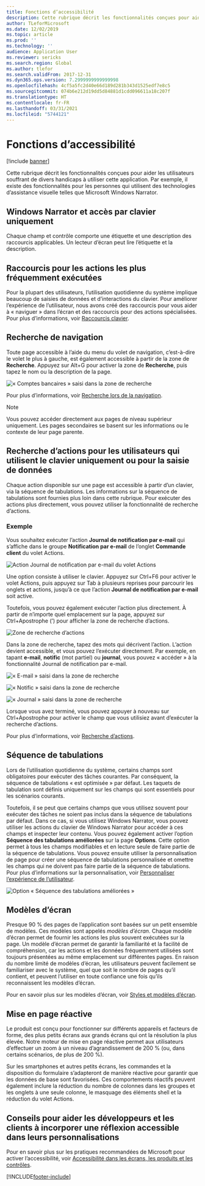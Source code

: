 ```yaml
---
title: Fonctions d’accessibilité
description: Cette rubrique décrit les fonctionnalités conçues pour aider les utilisateurs souffrant de divers handicaps.
author: TLeforMicrosoft
ms.date: 12/02/2019
ms.topic: article
ms.prod: ''
ms.technology: ''
audience: Application User
ms.reviewer: sericks
ms.search.region: Global
ms.author: tlefor
ms.search.validFrom: 2017-12-31
ms.dyn365.ops.version: 7.2999999999999998
ms.openlocfilehash: 4cf5a5fc2d40e66d189d281b343d1525edf7e8c5
ms.sourcegitcommit: 074b6e212d19dd5d84881d1cdd096611a18c207f
ms.translationtype: HT
ms.contentlocale: fr-FR
ms.lasthandoff: 03/31/2021
ms.locfileid: "5744121"
---
```

# <a name="accessibility-features"></a>Fonctions d’accessibilité

[!include [banner](../includes/banner.md)]

Cette rubrique décrit les fonctionnalités conçues pour aider les utilisateurs souffrant de divers handicaps à utiliser cette application. Par exemple, il existe des fonctionnalités pour les personnes qui utilisent des technologies d’assistance visuelle telles que Microsoft Windows Narrator.

## <a name="windows-narrator-and-keyboard-only-access"></a>Windows Narrator et accès par clavier uniquement

Chaque champ et contrôle comporte une étiquette et une description des raccourcis applicables. Un lecteur d’écran peut lire l’étiquette et la description.

## <a name="shortcuts-for-the-most-frequently-performed-actions"></a>Raccourcis pour les actions les plus fréquemment exécutées

Pour la plupart des utilisateurs, l’utilisation quotidienne du système implique beaucoup de saisies de données et d’interactions du clavier. Pour améliorer l’expérience de l’utilisateur, nous avons créé des raccourcis pour vous aider à « naviguer » dans l’écran et des raccourcis pour des actions spécialisées. Pour plus d’informations, voir [Raccourcis clavier](shortcut-keys.md).

## <a name="navigation-search"></a>Recherche de navigation

Toute page accessible à l’aide du menu du volet de navigation, c’est-à-dire le volet le plus à gauche, est également accessible à partir de la zone de **Recherche**. Appuyez sur Alt+G pour activer la zone de **Recherche**, puis tapez le nom ou la description de la page.

![« Comptes bancaires » saisi dans la zone de recherche](media/6d08b0be32808221023e2aa92d69fd70.png "« comptes bancaires » saisi dans la zone de recherche")

Pour plus d’informations, voir [Recherche lors de la navigation](navigation-search.md).

> [!NOTE]
> Vous pouvez accéder directement aux pages de niveau supérieur uniquement. Les pages secondaires se basent sur les informations ou le contexte de leur page parente.

## <a name="action-search-for-keyboard-only-users-or-for-heads-down-data-entry"></a>Recherche d’actions pour les utilisateurs qui utilisent le clavier uniquement ou pour la saisie de données

Chaque action disponible sur une page est accessible à partir d’un clavier, via la séquence de tabulations. Les informations sur la séquence de tabulations sont fournies plus loin dans cette rubrique. Pour exécuter des actions plus directement, vous pouvez utiliser la fonctionnalité de recherche d’actions.

### <a name="example"></a>Exemple

Vous souhaitez exécuter l’action **Journal de notification par e-mail** qui s’affiche dans le groupe **Notification par e-mail** de l’onglet **Commande client** du volet Actions.

![Action Journal de notification par e-mail du volet Actions](media/f0d78399e7fafcd85ded1cd1e3d34f3c.jpg "Action « Journal de notification par e-mail » du volet Actions")

Une option consiste à utiliser le clavier. Appuyez sur Ctrl+F6 pour activer le volet Actions, puis appuyez sur Tab à plusieurs reprises pour parcourir les onglets et actions, jusqu’à ce que l’action **Journal de notification par e-mail** soit active.

Toutefois, vous pouvez également exécuter l’action plus directement. À partir de n’importe quel emplacement sur la page, appuyez sur Ctrl+Apostrophe (’) pour afficher la zone de recherche d’actions.

![Zone de recherche d’actions](media/80f7e8c5ac412fdf2c8a12f7728f135a.jpg "Zone Recherche pour les actions")

Dans la zone de recherche, tapez des mots qui décrivent l’action. L’action devient accessible, et vous pouvez l’exécuter directement. Par exemple, en tapant **e-mail**, **notific** (mot partiel) ou **journal**, vous pouvez « accéder » à la fonctionnalité Journal de notification par e-mail.

![« E-mail » saisi dans la zone de recherche](media/image4.png "« e-mail » saisi dans la zone Recherche")

![« Notific » saisi dans la zone de recherche](media/image5.png "« notific » saisi dans la zone Recherche")

![« Journal » saisi dans la zone de recherche](media/image6.png "« journal » saisi dans la zone Recherche")

Lorsque vous avez terminé, vous pouvez appuyer à nouveau sur Ctrl+Apostrophe pour activer le champ que vous utilisiez avant d’exécuter la recherche d’actions.

Pour plus d’informations, voir [Recherche d’actions](action-search.md).

## <a name="tab-sequence"></a>Séquence de tabulations

Lors de l’utilisation quotidienne du système, certains champs sont obligatoires pour exécuter des tâches courantes. Par conséquent, la séquence de tabulations « est optimisée » par défaut. Les taquets de tabulation sont définis uniquement sur les champs qui sont essentiels pour les scénarios courants.

Toutefois, il se peut que certains champs que vous utilisez souvent pour exécuter des tâches ne soient pas inclus dans la séquence de tabulations par défaut. Dans ce cas, si vous utilisez Windows Narrator, vous pouvez utiliser les actions du clavier de Windows Narrator pour accéder à ces champs et inspecter leur contenu. Vous pouvez également activer l’option **Séquence des tabulations améliorées** sur la page **Options**. Cette option permet à tous les champs modifiables et en lecture seule de faire partie de la séquence de tabulations. Vous pouvez ensuite utiliser la personnalisation de page pour créer une séquence de tabulations personnalisée et omettre les champs qui ne doivent pas faire partie de la séquence de tabulations. Pour plus d’informations sur la personnalisation, voir [Personnaliser l’expérience de l’utilisateur](personalize-user-experience.md).

![Option « Séquence des tabulations améliorées »](media/8c0f12bbb3f26032997ef0ba95d89b6a.png "Option « Séquence des tabulations améliorées »")

## <a name="form-patterns"></a>Modèles d’écran

Presque 90 % des pages de l’application sont basées sur un petit ensemble de modèles. Ces modèles sont appelés *modèles d’écran*. Chaque modèle d’écran permet de fournir les actions les plus souvent exécutées sur la page. Un modèle d’écran permet de garantir la familiarité et la facilité de compréhension, car les actions et les données fréquemment utilisées sont toujours présentées au même emplacement sur différentes pages. En raison du nombre limité de modèles d’écran, les utilisateurs peuvent facilement se familiariser avec le système, quel que soit le nombre de pages qu’il contient, et peuvent l’utiliser en toute confiance une fois qu’ils reconnaissent les modèles d’écran.

Pour en savoir plus sur les modèles d’écran, voir [Styles et modèles d’écran](../../dev-itpro/user-interface/form-styles-patterns.md).

## <a name="responsive-layout"></a>Mise en page réactive

Le produit est conçu pour fonctionner sur différents appareils et facteurs de forme, des plus petits écrans aux grands écrans qui ont la résolution la plus élevée. Notre moteur de mise en page réactive permet aux utilisateurs d’effectuer un zoom à un niveau d’agrandissement de 200 % (ou, dans certains scénarios, de plus de 200 %).

Sur les smartphones et autres petits écrans, les commandes et la disposition du formulaire s’adapteront de manière réactive pour garantir que les données de base sont favorisées. Ces comportements réactifs peuvent également inclure la réduction du nombre de colonnes dans les groupes et les onglets à une seule colonne, le masquage des éléments shell et la réduction du volet Actions.

## <a name="guidance-to-help-developers-and-customers-incorporate-accessible-thinking-in-their-customizations"></a>Conseils pour aider les développeurs et les clients à incorporer une réflexion accessible dans leurs personnalisations

Pour en savoir plus sur les pratiques recommandées de Microsoft pour activer l’accessibilité, voir [Accessibilité dans les écrans, les produits et les contrôles](../../dev-itpro/user-interface/enable-accessibility.md).


[!INCLUDE[footer-include](../../../includes/footer-banner.md)]